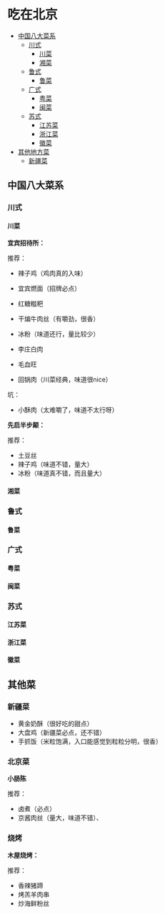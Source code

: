 # 吃在北京

* [中国八大菜系](#中国八大菜系)
  + [川式](#川式)
    - [川菜](#川菜)
    - [湘菜](#湘菜)
  + [鲁式](#鲁式)
    - [鲁菜](#鲁菜)
  + [广式](#广式)
    - [粤菜](#粤菜)
    - [闽菜](#闽菜)
  + [苏式](#苏式)
    - [江苏菜](#江苏菜)
    - [浙江菜](#浙江菜)
    - [徽菜](#徽菜)
* [其他地方菜](#其他地方菜)
  + [新疆菜](#新疆菜)


## 中国八大菜系

### 川式

#### 川菜

**宜宾招待所：**

推荐：

  + 辣子鸡（鸡肉真的入味）

  + 宜宾燃面（招牌必点）

  + 红糖糍粑
  + 干煸牛肉丝（有嚼劲，很香）
  + 冰粉（味道还行，量比较少）
  + 李庄白肉
  + 毛血旺
  + 回锅肉（川菜经典，味道很nice）
  
坑：

  - 小酥肉（太难嚼了，味道不太行呀）

**先启半步颠：**

推荐：

  + 土豆丝
  + 辣子鸡（味道不错，量大）
  + 冰粉（味道真不错，而且量大）


#### 湘菜

### 鲁式

#### 鲁菜

### 广式

#### 粤菜

#### 闽菜

### 苏式

#### 江苏菜

#### 浙江菜

#### 徽菜



## 其他菜

### 新疆菜

 + 黄金奶酥（很好吃的甜点）
 + 大盘鸡（新疆菜必点，还不错）
 + 手抓饭（米粒饱满，入口能感觉到粒粒分明，很香）
 
### 北京菜

**小肠陈**

推荐：

 + 卤煮（必点）
 + 京酱肉丝（量大，味道不错）、

### 烧烤

**木屋烧烤：**

推荐：

  + 香辣猪蹄
  + 烤羔羊肉串
  + 炒海鲜粉丝

